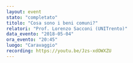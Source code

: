 ```yaml
---
layout: event
stato: "completato"
titolo: "Cosa sono i beni comuni?"
relatori: "Prof. Lorenzo Sacconi (UNITrento)"
data_evento: "2018-05-04"
ora_evento: "20:45"
luogo: "Caravaggio"
recording: https://youtu.be/Jzs-xdOWXZU
---
```

